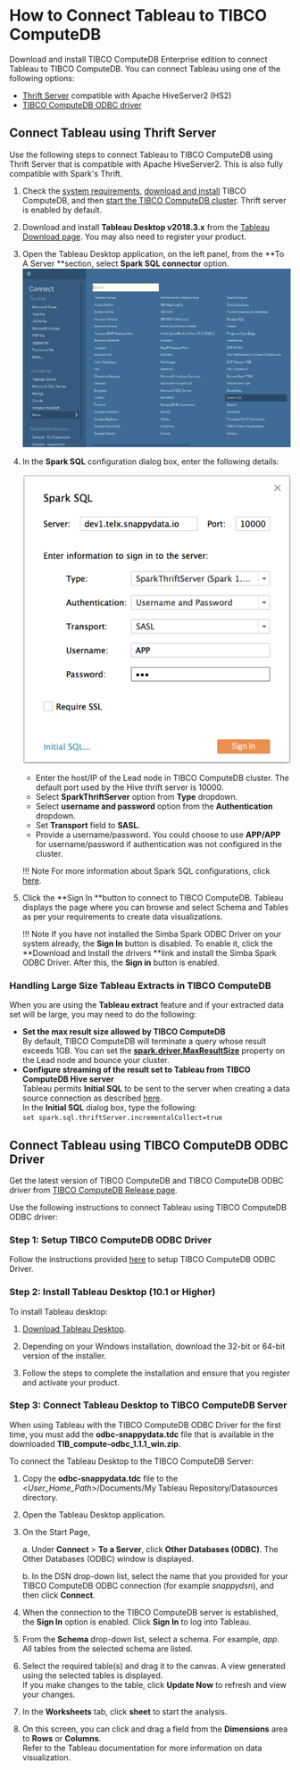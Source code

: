 # How to Connect Tableau to TIBCO ComputeDB

Download and install TIBCO ComputeDB Enterprise edition to connect Tableau to TIBCO ComputeDB. You can connect Tableau using one of the following options:

*	[Thrift Server](#hivesertab) compatible with Apache HiveServer2 (HS2)
*	[TIBCO ComputeDB ODBC driver](#odbcdritab)

<a id=hivesertab></a>
## Connect Tableau using Thrift Server 

Use the following steps to connect Tableau to TIBCO ComputeDB using Thrift Server that is compatible with Apache HiveServer2. This is also fully compatible with Spark's Thrift.

1.	Check the [system requirements](/install/system_requirements.md), [download and install](/install.md) TIBCO ComputeDB, and then [start the TIBCO ComputeDB cluster](./start_snappy_cluster.md). Thrift server is enabled by default.
1.	Download and install **Tableau Desktop v2018.3.x** from the [Tableau Download page](https://www.tableau.com/support/releases/online/2018.3). You may also need to register your product.
2. Open the Tableau Desktop application, on the left panel, from the **To A Server **section, select **Spark SQL connector** option. 
	![Tableau_desktop](../Images/LocateSparkSQL.png)
3. In the **Spark SQL** configuration dialog box, enter the following details:

	![Tableau_desktop](../Images/SparkSQL_ConfigWindow1.png)
    
    *	Enter the host/IP of the Lead node in TIBCO ComputeDB cluster. The default port used by the Hive thrift server is 10000.
    *	Select **SparkThriftServer** option from **Type** dropdown.
    *	Select **username and password** option from the **Authentication** dropdown.
    *	Set **Transport** field to **SASL**.
    *	Provide a username/password. You could choose to use **APP/APP** for username/password if authentication was not configured in the cluster.

    !!! Note
		For more information about Spark SQL configurations, click [here](https://onlinehelp.tableau.com/current/pro/desktop/en-us/examples_sparksql.htm).

4. Click the **Sign In **button to connect to TIBCO ComputeDB. Tableau displays the page where you can browse and select Schema and Tables as per your requirements to create data visualizations.

	!!! Note
    	 If you have not installed the Simba Spark ODBC Driver on your system already, the **Sign In** button is disabled. To enable it, click the **Download and Install the drivers **link and install the Simba Spark ODBC Driver. After this, the **Sign in** button is enabled.

### Handling Large Size Tableau Extracts in TIBCO ComputeDB

When you are using the **Tableau extract** feature and if your extracted data set will be large, you may need to do the following:

*	**Set the max result size allowed by TIBCO ComputeDB**</br> By default, TIBCO ComputeDB will terminate a query whose result exceeds 1GB. You can set the [**spark.driver.MaxResultSize**](../configuring_cluster/property_description.md#sparkdrivermaxresult) property on the Lead node and bounce your cluster.
*	**Configure streaming of the result set to Tableau from TIBCO ComputeDB Hive server**</br>Tableau permits **Initial SQL** to be sent to the server when creating a data source connection as described [here](https://onlinehelp.tableau.com/current/pro/desktop/en-us/connect_basic_initialsql.htm).</br> 
In the **Initial SQL** dialog box, type the following: </br>`set spark.sql.thriftServer.incrementalCollect=true`

<a id=odbcdritab></a>
## Connect Tableau using TIBCO ComputeDB ODBC Driver

Get the latest version of TIBCO ComputeDB and TIBCO ComputeDB ODBC driver from [TIBCO ComputeDB Release page](https://github.com/SnappyDataInc/snappydata/releases). 

Use the following instructions to connect Tableau using TIBCO ComputeDB ODBC driver:

### Step 1: Setup TIBCO ComputeDB ODBC Driver

Follow the instructions provided [here](/setting_up_odbc_driver-tableau_desktop.md) to setup TIBCO ComputeDB ODBC Driver.

### Step 2: Install Tableau Desktop (10.1 or Higher)

To install Tableau desktop:

1. [Download Tableau Desktop](https://www.tableau.com/products/desktop).

2. Depending on your Windows installation, download the 32-bit or 64-bit version of the installer.

3. Follow the steps to complete the installation and ensure that you register and activate your product.

### Step 3: Connect Tableau Desktop to TIBCO ComputeDB Server

When using Tableau with the TIBCO ComputeDB ODBC Driver for the first time, you must add the **odbc-snappydata.tdc** file that is available in the downloaded **TIB_compute-odbc_1.1.1_win.zip**.

To connect the Tableau Desktop to the TIBCO ComputeDB Server:

1. Copy the **odbc-snappydata.tdc** file to the <_User_Home_Path_>/Documents/My Tableau Repository/Datasources directory.

2. Open the Tableau Desktop application.

3. On the Start Page,

	a. Under **Connect** > **To a Server**, click **Other Databases (ODBC)**. The Other Databases (ODBC) window is displayed.

	b. In the DSN drop-down list, select the name that you provided for your TIBCO ComputeDB ODBC connection (for example *snappydsn*), and then click **Connect**.

4. When the connection to the TIBCO ComputeDB server is established, the **Sign In** option is enabled. Click **Sign In** to log into Tableau.

5. From the **Schema** drop-down list, select a schema. For example, *app*. </br>All tables from the selected schema are listed.

6. Select the required table(s) and drag it to the canvas. A view generated using the selected tables is displayed. </br>If you make changes to the table, click **Update Now** to refresh and view your changes.

7. In the **Worksheets** tab, click **sheet** to start the analysis.</br> 

8. On this screen, you can click and drag a field from the **Dimensions** area to **Rows** or **Columns**.</br> Refer to the Tableau documentation for more information on data visualization.
